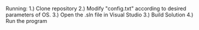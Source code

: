 Running:
1.) Clone repository
2.) Modify "config.txt" according to desired parameters of OS.
3.) Open the .sln file in Visual Studio
3.) Build Solution
4.) Run the program
